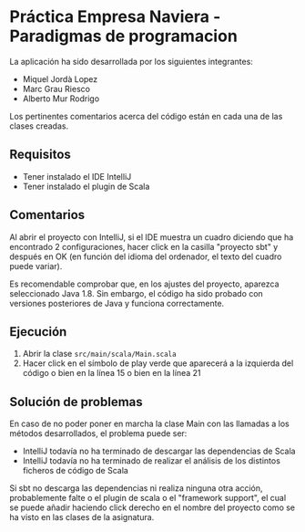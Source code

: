 # Práctica Empresa Naviera - Paradigmas de programacion

La aplicación ha sido desarrollada por los siguientes integrantes:
* Miquel Jordà Lopez
* Marc Grau Riesco
* Alberto Mur Rodrigo

Los pertinentes comentarios acerca del código están en cada una de las clases creadas.

## Requisitos

* Tener instalado el IDE IntelliJ
* Tener instalado el plugin de Scala

## Comentarios

Al abrir el proyecto con IntelliJ, si el IDE muestra un cuadro diciendo que ha encontrado 2 configuraciones, hacer click
en la casilla "proyecto sbt" y después en OK (en función del idioma del ordenador, el texto del cuadro puede variar).

Es recomendable comprobar que, en los ajustes del proyecto, aparezca seleccionado Java 1.8. Sin embargo, el código ha
sido probado con versiones posteriores de Java y funciona correctamente.

## Ejecución

1) Abrir la clase `src/main/scala/Main.scala`
2) Hacer click en el símbolo de play verde que aparecerá a la izquierda del código o bien en la línea 15 o bien en la
línea 21
   
## Solución de problemas

En caso de no poder poner en marcha la clase Main con las llamadas a los métodos desarrollados, el problema puede ser:
* IntelliJ todavía no ha terminado de descargar las dependencias de Scala
* IntelliJ todavía no ha terminado de realizar el análisis de los distintos ficheros de código de Scala

Si sbt no descarga las dependencias ni realiza ninguna otra acción, probablemente falte o el plugin de scala o el
"framework support", el cual se puede añadir haciendo click derecho en el nombre del proyecto como se ha visto en las
clases de la asignatura.
